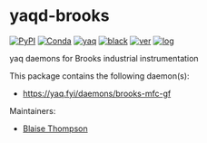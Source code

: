 # yaqd-brooks

[![PyPI](https://img.shields.io/pypi/v/yaqd-brooks)](https://pypi.org/project/yaqd-brooks)
[![Conda](https://img.shields.io/conda/vn/conda-forge/yaqd-brooks)](https://anaconda.org/conda-forge/yaqd-brooks)
[![yaq](https://img.shields.io/badge/framework-yaq-orange)](https://yaq.fyi/)
[![black](https://img.shields.io/badge/code--style-black-black)](https://black.readthedocs.io/)
[![ver](https://img.shields.io/badge/calver-YYYY.M.MICRO-blue)](https://calver.org/)
[![log](https://img.shields.io/badge/change-log-informational)](https://github.com/yaq-project/yaqd-brooks/-/blob/main/CHANGELOG.md)

yaq daemons for Brooks industrial instrumentation

This package contains the following daemon(s):

- https://yaq.fyi/daemons/brooks-mfc-gf

Maintainers:

- [Blaise Thompson](https://github.com/untzag)

